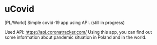 # uCovid
[PL/World] Simple covid-19 app using API. (still in progress)

Used API: https://api.coronatracker.com/
Using this app, you can find out some information about pandemic situation in Poland and in the world. 
